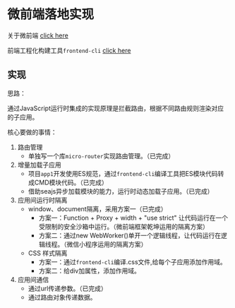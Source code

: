 # 微前端落地实现

关于微前端 [click here](https://github.com/cengbin/web-blog/tree/master/1.2%20%E5%BE%AE%E5%89%8D%E7%AB%AF)

前端工程化构建工具`frontend-cli` [click here](https://github.com/tianfusangai/frontend-cli)

## 实现

思路：

通过JavaScript运行时集成的实现原理是拦截路由，根据不同路由规则渲染对应的子应用。

核心要做的事情：

1. 路由管理
    * 单独写一个库`micro-router`实现路由管理。（已完成）
2. 增量加载子应用
    * 项目`app1`开发使用ES规范，通过`frontend-cli`编译工具把ES模块代码转成CMD模块代码。（已完成）
    * 借助seajs异步加载模块的能力，运行时动态加载子应用。（已完成）
3. 应用间运行时隔离
    * window、document隔离，采用方案一（已完成）
        * 方案一：Function + Proxy + width + "use strict" 让代码运行在一个受限制的安全沙箱中运行。（微前端框架乾坤运用的隔离方案）
        * 方案二：通过new WebWorker()单开一个逻辑线程，让代码运行在逻辑线程。（微信小程序运用的隔离方案）
    * CSS 样式隔离
        * 方案一：通过`frontend-cli`编译.css文件,给每个子应用添加作用域。
        * 方案二：给div加属性，添加作用域。
4. 应用间通信
    * 通过url传递参数。（已完成）
    * 通过路由对象传递数据。
